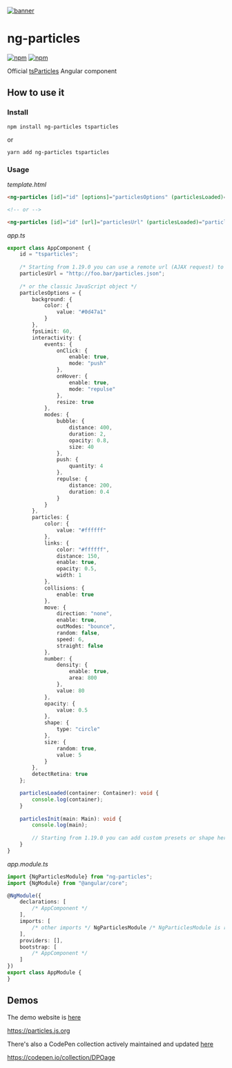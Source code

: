 [![banner](https://particles.js.org/images/banner2.png)](https://particles.js.org)

# ng-particles

[![npm](https://img.shields.io/npm/v/ng-particles)](https://www.npmjs.com/package/ng-particles) [![npm](https://img.shields.io/npm/dm/ng-particles)](https://www.npmjs.com/package/ng-particles)

Official [tsParticles](https://github.com/matteobruni/tsparticles) Angular component

## How to use it

### Install

```shell script
npm install ng-particles tsparticles
```

or

```shell script
yarn add ng-particles tsparticles
```

### Usage

_template.html_

```html
<ng-particles [id]="id" [options]="particlesOptions" (particlesLoaded)="particlesLoaded($event)" (particlesInit)="particlesInit($event)"></ng-particles>

<!-- or -->

<ng-particles [id]="id" [url]="particlesUrl" (particlesLoaded)="particlesLoaded($event)" (particlesInit)="particlesInit($event)"></ng-particles>
```

_app.ts_

```typescript
export class AppComponent {
    id = "tsparticles";
    
    /* Starting from 1.19.0 you can use a remote url (AJAX request) to a JSON with the configuration */
    particlesUrl = "http://foo.bar/particles.json";
    
    /* or the classic JavaScript object */
    particlesOptions = {
        background: {
            color: {
                value: "#0d47a1"
            }
        },
        fpsLimit: 60,
        interactivity: {
            events: {
                onClick: {
                    enable: true,
                    mode: "push"
                },
                onHover: {
                    enable: true,
                    mode: "repulse"
                },
                resize: true
            },
            modes: {
                bubble: {
                    distance: 400,
                    duration: 2,
                    opacity: 0.8,
                    size: 40
                },
                push: {
                    quantity: 4
                },
                repulse: {
                    distance: 200,
                    duration: 0.4
                }
            }
        },
        particles: {
            color: {
                value: "#ffffff"
            },
            links: {
                color: "#ffffff",
                distance: 150,
                enable: true,
                opacity: 0.5,
                width: 1
            },
            collisions: {
                enable: true
            },
            move: {
                direction: "none",
                enable: true,
                outModes: "bounce",
                random: false,
                speed: 6,
                straight: false
            },
            number: {
                density: {
                    enable: true,
                    area: 800
                },
                value: 80
            },
            opacity: {
                value: 0.5
            },
            shape: {
                type: "circle"
            },
            size: {
                random: true,
                value: 5
            }
        },
        detectRetina: true
    };

    particlesLoaded(container: Container): void {
        console.log(container);
    }
    
    particlesInit(main: Main): void {
        console.log(main);
        
        // Starting from 1.19.0 you can add custom presets or shape here, using the current tsParticles instance (main)
    }
}
```

_app.module.ts_

```typescript
import {NgParticlesModule} from "ng-particles";
import {NgModule} from "@angular/core";

@NgModule({
    declarations: [
        /* AppComponent */
    ],
    imports: [
        /* other imports */ NgParticlesModule /* NgParticlesModule is required*/
    ],
    providers: [],
    bootstrap: [
        /* AppComponent */
    ]
})
export class AppModule {
}
```

## Demos

The demo website is [here](https://particles.js.org)

<https://particles.js.org>

There's also a CodePen collection actively maintained and updated [here](https://codepen.io/collection/DPOage)

<https://codepen.io/collection/DPOage>
